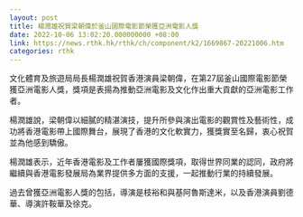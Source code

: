 ```yaml
---
layout: post
title: 楊潤雄祝賀梁朝偉於釜山國際電影節榮獲亞洲電影人獎
date: 2022-10-06 13:02:20.000000000 +08:00
link: https://news.rthk.hk/rthk/ch/component/k2/1669867-20221006.htm
categories: rthk
---
```


文化體育及旅遊局局長楊潤雄祝賀香港演員梁朝偉，在第27屆釜山國際電影節榮獲亞洲電影人獎，獎項是表揚為推動亞洲電影及文化作出重大貢獻的亞洲電影工作者。

楊潤雄說，梁朝偉以細膩的精湛演技，提升所參與演出電影的觀賞性及藝術性，成功將香港電影帶上國際舞台，展現了香港的文化軟實力，獲獎實至名歸，衷心祝賀並為他感到驕傲。

楊潤雄表示，近年香港電影及工作者屢獲國際獎項，取得世界同業的認同，政府將繼續與香港電影發展局為業界提供多方面的支援，一起推動行業的持續發展。

過去曾獲亞洲電影人獎的包括，導演是枝裕和與基阿魯斯達米，以及香港演員劉德華、導演許鞍華及徐克。

